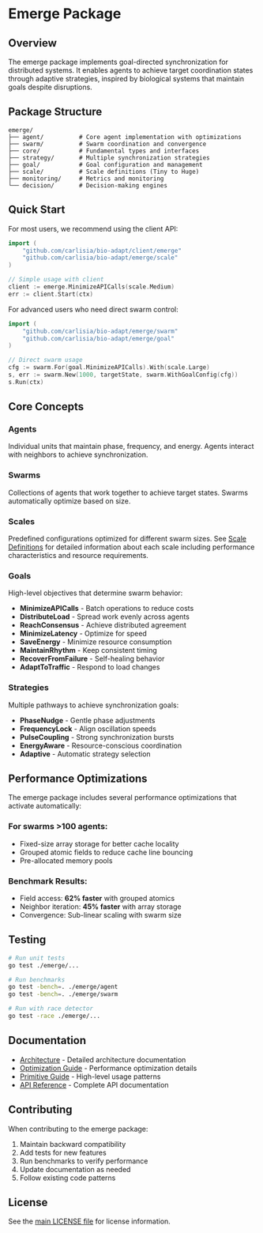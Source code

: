 # Emerge Package

## Overview

The emerge package implements goal-directed synchronization for distributed systems. It enables agents to achieve target coordination states through adaptive strategies, inspired by biological systems that maintain goals despite disruptions.

## Package Structure

```
emerge/
├── agent/          # Core agent implementation with optimizations
├── swarm/          # Swarm coordination and convergence
├── core/           # Fundamental types and interfaces
├── strategy/       # Multiple synchronization strategies
├── goal/           # Goal configuration and management
├── scale/          # Scale definitions (Tiny to Huge)
├── monitoring/     # Metrics and monitoring
└── decision/       # Decision-making engines
```

## Quick Start

For most users, we recommend using the client API:

```go
import (
    "github.com/carlisia/bio-adapt/client/emerge"
    "github.com/carlisia/bio-adapt/emerge/scale"
)

// Simple usage with client
client := emerge.MinimizeAPICalls(scale.Medium)
err := client.Start(ctx)
```

For advanced users who need direct swarm control:

```go
import (
    "github.com/carlisia/bio-adapt/emerge/swarm"
    "github.com/carlisia/bio-adapt/emerge/goal"
)

// Direct swarm usage
cfg := swarm.For(goal.MinimizeAPICalls).With(scale.Large)
s, err := swarm.New(1000, targetState, swarm.WithGoalConfig(cfg))
s.Run(ctx)
```

## Core Concepts

### Agents

Individual units that maintain phase, frequency, and energy. Agents interact with neighbors to achieve synchronization.

### Swarms

Collections of agents that work together to achieve target states. Swarms automatically optimize based on size.

### Scales

Predefined configurations optimized for different swarm sizes. See [Scale Definitions](scales.md) for detailed information about each scale including performance characteristics and resource requirements.

### Goals

High-level objectives that determine swarm behavior:

- **MinimizeAPICalls** - Batch operations to reduce costs
- **DistributeLoad** - Spread work evenly across agents
- **ReachConsensus** - Achieve distributed agreement
- **MinimizeLatency** - Optimize for speed
- **SaveEnergy** - Minimize resource consumption
- **MaintainRhythm** - Keep consistent timing
- **RecoverFromFailure** - Self-healing behavior
- **AdaptToTraffic** - Respond to load changes

### Strategies

Multiple pathways to achieve synchronization goals:

- **PhaseNudge** - Gentle phase adjustments
- **FrequencyLock** - Align oscillation speeds
- **PulseCoupling** - Strong synchronization bursts
- **EnergyAware** - Resource-conscious coordination
- **Adaptive** - Automatic strategy selection

## Performance Optimizations

The emerge package includes several performance optimizations that activate automatically:

### For swarms >100 agents:

- Fixed-size array storage for better cache locality
- Grouped atomic fields to reduce cache line bouncing
- Pre-allocated memory pools

### Benchmark Results:

- Field access: **62% faster** with grouped atomics
- Neighbor iteration: **45% faster** with array storage
- Convergence: Sub-linear scaling with swarm size

## Testing

```bash
# Run unit tests
go test ./emerge/...

# Run benchmarks
go test -bench=. ./emerge/agent
go test -bench=. ./emerge/swarm

# Run with race detector
go test -race ./emerge/...
```

## Documentation

- [Architecture](architecture.md) - Detailed architecture documentation
- [Optimization Guide](optimization.md) - Performance optimization details
- [Primitive Guide](primitive.md) - High-level usage patterns
- [API Reference](https://pkg.go.dev/github.com/carlisia/bio-adapt/emerge) - Complete API documentation

## Contributing

When contributing to the emerge package:

1. Maintain backward compatibility
2. Add tests for new features
3. Run benchmarks to verify performance
4. Update documentation as needed
5. Follow existing code patterns

## License

See the [main LICENSE file](../../LICENSE) for license information.

